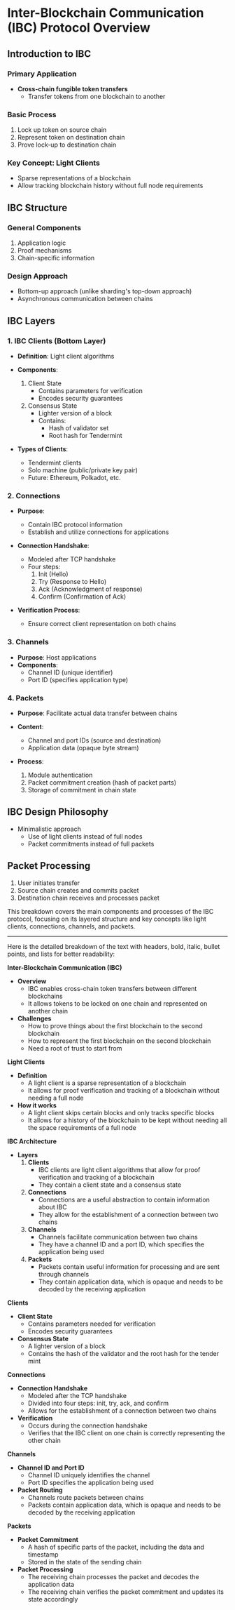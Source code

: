 


# Inter-Blockchain Communication (IBC) Protocol Overview

## Introduction to IBC

### Primary Application
- **Cross-chain fungible token transfers**
  - Transfer tokens from one blockchain to another

### Basic Process
1. Lock up token on source chain
2. Represent token on destination chain
3. Prove lock-up to destination chain

### Key Concept: Light Clients
- Sparse representations of a blockchain
- Allow tracking blockchain history without full node requirements

## IBC Structure

### General Components
1. Application logic
2. Proof mechanisms
3. Chain-specific information

### Design Approach
- Bottom-up approach (unlike sharding's top-down approach)
- Asynchronous communication between chains

## IBC Layers

### 1. IBC Clients (Bottom Layer)
- **Definition**: Light client algorithms
- **Components**:
  1. Client State
     - Contains parameters for verification
     - Encodes security guarantees
  2. Consensus State
     - Lighter version of a block
     - Contains:
       - Hash of validator set
       - Root hash for Tendermint

- **Types of Clients**:
  - Tendermint clients
  - Solo machine (public/private key pair)
  - Future: Ethereum, Polkadot, etc.

### 2. Connections
- **Purpose**: 
  - Contain IBC protocol information
  - Establish and utilize connections for applications

- **Connection Handshake**:
  - Modeled after TCP handshake
  - Four steps:
    1. Init (Hello)
    2. Try (Response to Hello)
    3. Ack (Acknowledgment of response)
    4. Confirm (Confirmation of Ack)

- **Verification Process**:
  - Ensure correct client representation on both chains

### 3. Channels
- **Purpose**: Host applications
- **Components**:
  - Channel ID (unique identifier)
  - Port ID (specifies application type)

### 4. Packets
- **Purpose**: Facilitate actual data transfer between chains
- **Content**:
  - Channel and port IDs (source and destination)
  - Application data (opaque byte stream)

- **Process**:
  1. Module authentication
  2. Packet commitment creation (hash of packet parts)
  3. Storage of commitment in chain state

## IBC Design Philosophy
- Minimalistic approach
  - Use of light clients instead of full nodes
  - Packet commitments instead of full packets

## Packet Processing
1. User initiates transfer
2. Source chain creates and commits packet
3. Destination chain receives and processes packet

This breakdown covers the main components and processes of the IBC protocol, focusing on its layered structure and key concepts like light clients, connections, channels, and packets.


-----------
Here is the detailed breakdown of the text with headers, bold, italic, bullet points, and lists for better readability:

**Inter-Blockchain Communication (IBC)**

* **Overview**
	+ IBC enables cross-chain token transfers between different blockchains
	+ It allows tokens to be locked on one chain and represented on another chain
* **Challenges**
	+ How to prove things about the first blockchain to the second blockchain
	+ How to represent the first blockchain on the second blockchain
	+ Need a root of trust to start from

**Light Clients**

* **Definition**
	+ A light client is a sparse representation of a blockchain
	+ It allows for proof verification and tracking of a blockchain without needing a full node
* **How it works**
	+ A light client skips certain blocks and only tracks specific blocks
	+ It allows for a history of the blockchain to be kept without needing all the space requirements of a full node

**IBC Architecture**

* **Layers**
	1. **Clients**
		* IBC clients are light client algorithms that allow for proof verification and tracking of a blockchain
		* They contain a client state and a consensus state
	2. **Connections**
		* Connections are a useful abstraction to contain information about IBC
		* They allow for the establishment of a connection between two chains
	3. **Channels**
		* Channels facilitate communication between two chains
		* They have a channel ID and a port ID, which specifies the application being used
	4. **Packets**
		* Packets contain useful information for processing and are sent through channels
		* They contain application data, which is opaque and needs to be decoded by the receiving application

**Clients**

* **Client State**
	+ Contains parameters needed for verification
	+ Encodes security guarantees
* **Consensus State**
	+ A lighter version of a block
	+ Contains the hash of the validator and the root hash for the tender mint

**Connections**

* **Connection Handshake**
	+ Modeled after the TCP handshake
	+ Divided into four steps: init, try, ack, and confirm
	+ Allows for the establishment of a connection between two chains
* **Verification**
	+ Occurs during the connection handshake
	+ Verifies that the IBC client on one chain is correctly representing the other chain

**Channels**

* **Channel ID and Port ID**
	+ Channel ID uniquely identifies the channel
	+ Port ID specifies the application being used
* **Packet Routing**
	+ Channels route packets between chains
	+ Packets contain application data, which is opaque and needs to be decoded by the receiving application

**Packets**

* **Packet Commitment**
	+ A hash of specific parts of the packet, including the data and timestamp
	+ Stored in the state of the sending chain
* **Packet Processing**
	+ The receiving chain processes the packet and decodes the application data
	+ The receiving chain verifies the packet commitment and updates its state accordingly